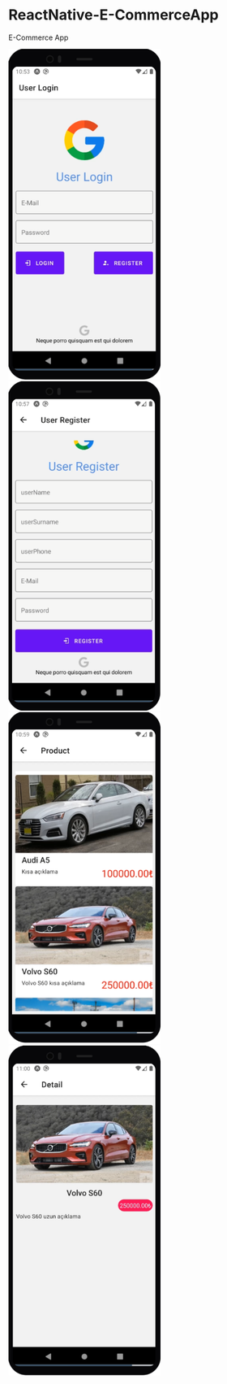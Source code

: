 # ReactNative-E-CommerceApp
E-Commerce App

<img src="https://github.com/AhmetNSHN/ReactNative-E-CommerceApp/blob/main/reactnative/ProjectImages/login.PNG" width="300">  
<img src="https://github.com/AhmetNSHN/ReactNative-E-CommerceApp/blob/main/reactnative/ProjectImages/register.PNG" width="300">
<img src="https://github.com/AhmetNSHN/ReactNative-E-CommerceApp/blob/main/reactnative/ProjectImages/list.PNG" width="300">
<img src="https://github.com/AhmetNSHN/ReactNative-E-CommerceApp/blob/main/reactnative/ProjectImages/detail.PNG" width="300">

